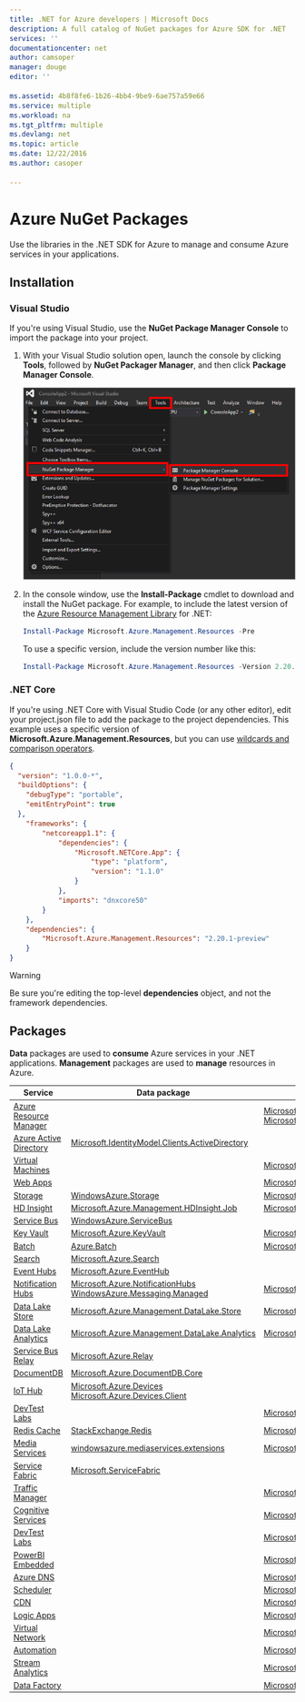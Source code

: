 ```yaml
---
title: .NET for Azure developers | Microsoft Docs
description: A full catalog of NuGet packages for Azure SDK for .NET
services: ''
documentationcenter: net
author: camsoper
manager: douge
editor: ''

ms.assetid: 4b8f8fe6-1b26-4bb4-9be9-6ae757a59e66
ms.service: multiple
ms.workload: na
ms.tgt_pltfrm: multiple
ms.devlang: net
ms.topic: article
ms.date: 12/22/2016
ms.author: casoper

---
```

# Azure NuGet Packages

Use the libraries in the .NET SDK for Azure to manage and consume Azure services in your applications.  

## Installation

### Visual Studio

If you're using Visual Studio, use the **NuGet Package Manager Console** to import the package into your project.

1. With your Visual Studio solution open, launch the console by clicking **Tools**, followed by **NuGet Packager Manager**, and then click **Package Manager Console**.  

    ![Package Manager Console](./media/packages/package-manager.png)

2. In the console window, use the **Install-Package** cmdlet to download and install the NuGet package.  For example, to include the latest version of the [Azure Resource Management Library](http://www.nuget.org/packages/Microsoft.Azure.Management.Resources) for .NET:

    ```powershell
    Install-Package Microsoft.Azure.Management.Resources -Pre 
    ``` 
    To use a specific version, include the version number like this:

    ```powershell
    Install-Package Microsoft.Azure.Management.Resources -Version 2.20.1-preview
    ``` 

### .NET Core

If you're using .NET Core with Visual Studio Code (or any other editor), edit your project.json file to add the package to the project dependencies.  This example uses a specific version of **Microsoft.Azure.Management.Resources**, but you can use [wildcards and comparison operators](https://docs.microsoft.com/dotnet/articles/core/tools/project-json#dependencies).

```json
{
  "version": "1.0.0-*",
  "buildOptions": {
    "debugType": "portable",
    "emitEntryPoint": true
  },
    "frameworks": {
        "netcoreapp1.1": {
            "dependencies": {
                "Microsoft.NETCore.App": {
                    "type": "platform",
                    "version": "1.1.0"
                }
            },
            "imports": "dnxcore50"
        }
    },
    "dependencies": {
        "Microsoft.Azure.Management.Resources": "2.20.1-preview"
    }
}
```

> [!WARNING]
> Be sure you're editing the top-level **dependencies** object, and not the framework dependencies.

## Packages

**Data** packages are used to **consume** Azure services in your .NET applications.  **Management** packages are used to **manage** resources in Azure.

Service | Data package | Management package
--------|--------------|-------------------
[Azure Resource Manager](https://docs.microsoft.com/azure/azure-resource-manager/) | | [Microsoft.Azure.Management.ResourceManager](https://www.nuget.org/packages/Microsoft.Azure.Management.ResourceManager)<br/>[Microsoft.Azure.Management.Fluent](https://www.nuget.org/packages/Microsoft.Azure.Management.Fluent)
[Azure Active Directory](https://docs.microsoft.com/azure/active-directory) | [Microsoft.IdentityModel.Clients.ActiveDirectory](https://www.nuget.org/packages/Microsoft.IdentityModel.Clients.ActiveDirectory) |
[Virtual Machines](https://docs.microsoft.com/azure/virtual-machines/) | | [Microsoft.Azure.Management.Compute](https://www.nuget.org/packages/Microsoft.Azure.Management.Compute)
[Web Apps](https://docs.microsoft.com/azure/app-service-web) | | [Microsoft.Azure.Management.Websites](https://www.nuget.org/packages/Microsoft.Azure.Management.Websites)
[Storage](https://docs.microsoft.com/azure/storage/) | [WindowsAzure.Storage](http://www.nuget.org/packages/WindowsAzure.Storage) | [Microsoft.Azure.Management.Storage](https://www.nuget.org/packages/Microsoft.Azure.Management.Storage)
[HD Insight](https://docs.microsoft.com/azure/hdinsight/) | [Microsoft.Azure.Management.HDInsight.Job](http://www.nuget.org/packages/Microsoft.Azure.Management.HDInsight.Job) | [Microsoft.Azure.Management.HDInsight](https://www.nuget.org/packages/Microsoft.Azure.Management.HDInsight)
[Service Bus](https://docs.microsoft.com/azure/service-bus/) | [WindowsAzure.ServiceBus](https://www.nuget.org/packages/WindowsAzure.ServiceBus/) |
[Key Vault](https://docs.microsoft.com/azure/key-vault/) | [Microsoft.Azure.KeyVault](https://www.nuget.org/packages/Microsoft.Azure.KeyVault) | [Microsoft.Azure.Management.KeyVault](https://www.nuget.org/packages/Microsoft.Azure.Management.KeyVault)
[Batch](https://docs.microsoft.com/azure/batch/) | [Azure.Batch](https://www.nuget.org/packages/Azure.Batch) | [Microsoft.Azure.Management.Batch](https://www.nuget.org/packages/Microsoft.Azure.Management.Batch)
[Search](https://docs.microsoft.com/azure/search/) | [Microsoft.Azure.Search](https://www.nuget.org/packages/Microsoft.Azure.Search)
[Event Hubs](https://docs.microsoft.com/azure/event-hubs/) | [Microsoft.Azure.EventHub](https://www.nuget.org/packages/Microsoft.Azure.EventHub)
[Notification Hubs](https://docs.microsoft.com/azure/active-directory/) | [Microsoft.Azure.NotificationHubs](https://www.nuget.org/packages/Microsoft.Azure.NotificationHubs)<br/>[WindowsAzure.Messaging.Managed](https://www.nuget.org/packages/WindowsAzure.Messaging.Managed) | [Microsoft.Azure.Management.NotificationHubs](https://www.nuget.org/packages/Microsoft.Azure.Management.NotificationHubs)
[Data Lake Store](https://docs.microsoft.com/azure/data-lake-store/) | [Microsoft.Azure.Management.DataLake.Store](http://www.nuget.org/packages/Microsoft.Azure.Management.DataLake.Store) | [Microsoft.Azure.Management.DataLake.Store](https://www.nuget.org/packages/Microsoft.Azure.Management.DataLake.Store)
[Data Lake Analytics](https://docs.microsoft.com/azure/data-lake-analytics/) | [Microsoft.Azure.Management.DataLake.Analytics](http://www.nuget.org/packages/Microsoft.Azure.Management.DataLake.Analytics) | [Microsoft.Azure.Management.DataLake.Analytics](https://www.nuget.org/packages/Microsoft.Azure.Management.DataLake.Analytics)
[Service Bus Relay](https://docs.microsoft.com/azure/service-bus-relay/) | [Microsoft.Azure.Relay](https://www.nuget.org/packages/Microsoft.Azure.Relay)
[DocumentDB](https://docs.microsoft.com/azure/documentdb/) | [Microsoft.Azure.DocumentDB.Core](https://www.nuget.org/packages/Microsoft.Azure.DocumentDB.Core) | 
[IoT Hub](https://www.nuget.org/packages/Microsoft.Azure.DocumentDB.Core/) | [Microsoft.Azure.Devices](https://www.nuget.org/packages/Microsoft.Azure.Devices)<br/>[Microsoft.Azure.Devices.Client](https://www.nuget.org/packages/Microsoft.Azure.Devices.Client)
[DevTest Labs](https://docs.microsoft.com/azure/devtest-lab/) | | [Microsoft.Azure.Management.DevTestLabs](https://www.nuget.org/packages/Microsoft.Azure.Management.DevTestLabs)
[Redis Cache](https://docs.microsoft.com/azure/redis-cache/) | [StackExchange.Redis](https://www.nuget.org/packages/StackExchange.Redis/) | [Microsoft.Azure.Management.Redis](https://www.nuget.org/packages/Microsoft.Azure.Management.Redis)
[Media Services](https://docs.microsoft.com/azure/media-services/) | [windowsazure.mediaservices.extensions](https://www.nuget.org/packages/windowsazure.mediaservices.extensions) | [Microsoft.Azure.Management.Media](https://www.nuget.org/packages/Microsoft.Azure.Management.Media)
[Service Fabric](https://docs.microsoft.com/azure/service-fabric/) | [Microsoft.ServiceFabric](https://www.nuget.org/packages/Microsoft.ServiceFabric) | 
[Traffic Manager](https://docs.microsoft.com/azure/traffic-manager/) | | [Microsoft.Azure.Management.TrafficManager](https://www.nuget.org/packages/Microsoft.Azure.Management.TrafficManager)
[Cognitive Services](https://docs.microsoft.com/azure/cognitive-services/) | | [Microsoft.Azure.Management.CognitiveServices](https://www.nuget.org/packages/Microsoft.Azure.Management.CognitiveServices)
[DevTest Labs](https://docs.microsoft.com/azure/devtest-lab/) | | [Microsoft.Azure.Management.DevTestLabs](https://www.nuget.org/packages/Microsoft.Azure.Management.DevTestLabs)
[PowerBI Embedded](https://docs.microsoft.com/azure/power-bi-embedded/) | | [Microsoft.Azure.Management.PowerBIEmbedded](https://www.nuget.org/packages/Microsoft.Azure.Management.PowerBIEmbedded)
[Azure DNS](https://docs.microsoft.com/azure/dns/) | | [Microsoft.Azure.Management.Dns](https://www.nuget.org/packages/Microsoft.Azure.Management.Dns)
[Scheduler](https://docs.microsoft.com/azure/scheduler/) | | [Microsoft.Azure.Management.Scheduler](https://www.nuget.org/packages/Microsoft.Azure.Management.Scheduler)
[CDN](https://docs.microsoft.com/azure/cdn/) | | [Microsoft.Azure.Management.Cdn](https://www.nuget.org/packages/Microsoft.Azure.Management.Cdn)
[Logic Apps](https://docs.microsoft.com/azure/logic-apps/) | | [Microsoft.Azure.Management.Logic](https://www.nuget.org/packages/Microsoft.Azure.Management.Cdn)
[Virtual Network](https://docs.microsoft.com/azure/virtual-network/) | | [Microsoft.Azure.Management.Network](https://www.nuget.org/packages/Microsoft.Azure.Management.Network)
[Automation](https://docs.microsoft.com/azure/automation/) | | [Microsoft.Azure.Management.Automation](https://www.nuget.org/packages/Microsoft.Azure.Management.Automation)    
[Stream Analytics](https://docs.microsoft.com/azure/stream-analytics/) | | [Microsoft.Azure.Management.StreamAnalytics](https://www.nuget.org/packages/Microsoft.Azure.Management.StreamAnalytics)
[Data Factory](https://docs.microsoft.com/azure/data-factory/) | | [Microsoft.Azure.Management.DataFactories](https://www.nuget.org/packages/Microsoft.Azure.Management.DataFactories)